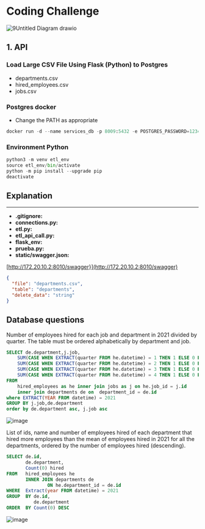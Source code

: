 # Coding Challenge

![9Untitled Diagram drawio](https://github.com/nicolascorchuelo/portfolio/assets/90802118/1928848b-b503-40dd-bed8-b6d193de0da4)

## 1. API

### Load Large CSV File Using Flask (Python) to Postgres

* departments.csv
* hired_employees.csv
* jobs.csv

### Postgres docker

* Change the PATH as appropriate

```python
docker run -d --name services_db -p 8009:5432 -e POSTGRES_PASSWORD=1234 -v <PATH>:/var/lib/postgres/data postgres
```
### Environment Python

```python
python3 -m venv etl_env
source etl_env/bin/activate
python -m pip install --upgrade pip
deactivate
```

## Explanation
---
* **.gitignore:** 
* **connections.py:** 
* **etl.py:** 
* **etl_api_call.py:** 
* **flask_env:** 
* **prueba.py:** 
* **static/swagger.json:**

[http://172.20.10.2:8010/swagger}](http://172.20.10.2:8010/swagger)
```json
{
  "file": "departments.csv",
  "table": "departments",
  "delete_data": "string"
}
```

## Database questions

Number of employees hired for each job and department in 2021 divided by quarter. The table must be ordered alphabetically by department and job.

```sql
SELECT de.department,j.job,
    SUM(CASE WHEN EXTRACT(quarter FROM he.datetime) = 1 THEN 1 ELSE 0 END) AS Q1,
    SUM(CASE WHEN EXTRACT(quarter FROM he.datetime) = 2 THEN 1 ELSE 0 END) AS Q2,
    SUM(CASE WHEN EXTRACT(quarter FROM he.datetime) = 3 THEN 1 ELSE 0 END) AS Q3,
    SUM(CASE WHEN EXTRACT(quarter FROM he.datetime) = 4 THEN 1 ELSE 0 END) AS Q4
FROM 
    hired_employees as he inner join jobs as j on he.job_id = j.id
    inner join departments de on  department_id = de.id
where EXTRACT(YEAR FROM datetime) = 2021
GROUP BY j.job,de.department
order by de.department asc, j.job asc
```

![image](https://github.com/nicolascorchuelo/portfolio/assets/90802118/2a17f5ca-8c2c-4e82-855d-82a4b56ee69e)

List of ids, name and number of employees hired of each department that hired more employees than the mean of employees hired in 2021 for all the departments, ordered by the number of employees hired (descending).

```sql
SELECT de.id,
       de.department,
       Count(0) hired
FROM   hired_employees he
       INNER JOIN departments de
               ON he.department_id = de.id
WHERE  Extract(year FROM datetime) = 2021
GROUP  BY de.id,
          de.department
ORDER  BY Count(0) DESC 
```
![image](https://github.com/nicolascorchuelo/portfolio/assets/90802118/34c73c84-b073-4529-b61c-de56ed9c4e2f)

